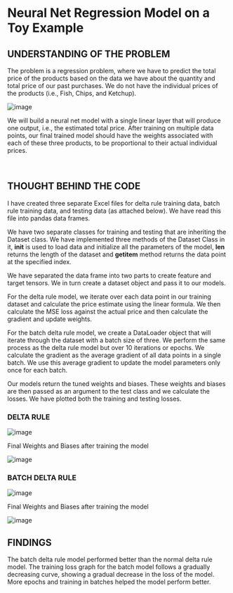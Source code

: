 # Neural Net Regression Model on a Toy Example


## UNDERSTANDING OF THE PROBLEM

The problem is a regression problem, where we have to predict the total price of the products based on the data we have about the quantity and total price of our past purchases. We do not have the individual prices of the products (i.e., Fish, Chips, and Ketchup).

![image](https://github.com/AishwaryaHastak/Basic_NN_toy_model/assets/31357026/ed8864f3-44cf-42e6-a887-b3fa09efea96)


We will build a neural net model with a single linear layer that will produce one output, i.e., the estimated total price. After training on multiple data points, our final trained model should have the weights associated with each of these three products, to be proportional to their actual individual prices.

<br>

## THOUGHT BEHIND THE CODE

I have created three separate Excel files for delta rule training data, batch rule training data, and testing data (as attached below). We have read this file into pandas data frames.
 	 	 
We have two separate classes for training and testing that are inheriting the Dataset class. We have implemented three methods of the Dataset Class in it, __init__ is used to load data and initialize all the parameters of the model, __len__ returns the length of the dataset and __getitem__ method returns the data point at the specified index.

We have separated the data frame into two parts to create feature and target tensors. We in turn create a dataset object and pass it to our models.

For the delta rule model, we iterate over each data point in our training dataset and calculate the price estimate using the linear formula. We then calculate the MSE loss against the actual price and then calculate the gradient and update weights.

For the batch delta rule model, we create a DataLoader object that will iterate through the dataset with a batch size of three. We perform the same process as the delta rule model but over 10 iterations or epochs. We calculate the gradient as the average gradient of all data points in a single batch. We use this average gradient to update the model parameters only once for each batch.

Our models return the tuned weights and biases. These weights and biases are then passed as an argument to the test class and we calculate the losses. We have plotted both the training and testing losses.

### DELTA RULE

![image](https://github.com/AishwaryaHastak/Basic_NN_toy_model/assets/31357026/c39237a4-d447-42ea-a168-03131393eeec)


Final Weights and Biases after training the model

![image](https://github.com/AishwaryaHastak/Basic_NN_toy_model/assets/31357026/01852b3d-5dcb-499c-9d6a-575e2e1be5ea)


### BATCH DELTA RULE

![image](https://github.com/AishwaryaHastak/Basic_NN_toy_model/assets/31357026/4ad70bdf-2496-4fc5-b15c-2c99721107d7)


Final Weights and Biases after training the model

![image](https://github.com/AishwaryaHastak/Basic_NN_toy_model/assets/31357026/881f6ec9-ca85-4680-8c57-286b7559f310)




## FINDINGS

The batch delta rule model performed better than the normal delta rule model. The training loss graph for the batch model follows a gradually decreasing curve, showing a gradual decrease in the loss of the model. More epochs and training in batches helped the model perform better.
